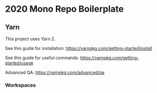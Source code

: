 # 2020 Mono Repo Boilerplate

## Yarn

This project uses Yarn 2.

See this guide for installation: https://yarnpkg.com/getting-started/install

See this guide for useful commands: https://yarnpkg.com/getting-started/usage

Advanced QA: https://yarnpkg.com/advanced/qa

### Workspaces
